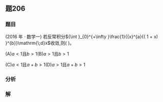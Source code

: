 ## 题206
### 题目
(2016 年 · 数学一) 若反常积分${\int }_{0}^{+\infty }\frac{1}{{x}^{a}{( 1 + x) }^{b}}\mathrm{\;d}x$收敛,则( )。

(A)$a < 1$且$b > 1$(B)$a > 1$且$b > 1$

(C)$a < 1$且$a + b > 1$(D)$a > 1$且$a + b > 1$
### 分析

### 解